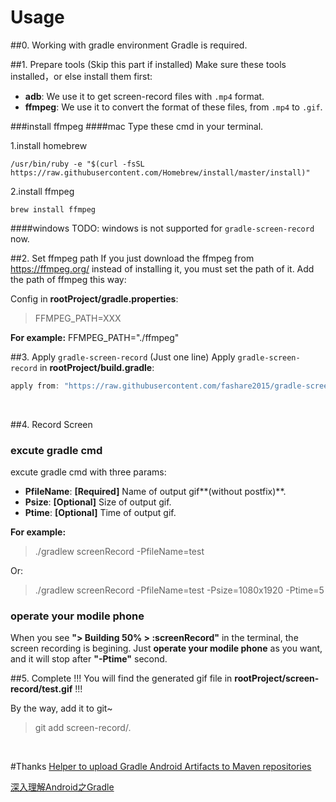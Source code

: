 # Usage
##0. Working with gradle environment
Gradle is required.
<br/>

##1. Prepare tools (Skip this part if installed)
Make sure these tools installed，or else install them first: 

 - **adb**:   We use it to get screen-record files with `.mp4` format.
 - **ffmpeg**:   We use it to convert the format of these files, from `.mp4` to `.gif`.

###install ffmpeg
####mac
Type these cmd in your terminal.

1.install homebrew
```shell
/usr/bin/ruby -e "$(curl -fsSL https://raw.githubusercontent.com/Homebrew/install/master/install)"
```
2.install ffmpeg
```shell
brew install ffmpeg
```

####windows
TODO: windows is not supported for `gradle-screen-record` now.
<br/>

##2. Set ffmpeg path
If you just download the ffmpeg from https://ffmpeg.org/ instead of installing it, you must set the path of it.
Add the path of ffmpeg this way:

Config in **rootProject/gradle.properties**:
>FFMPEG_PATH=XXX

**For example:** 
FFMPEG_PATH="./ffmpeg"
<br/>

##3. Apply `gradle-screen-record` (Just one line)
Apply `gradle-screen-record` in **rootProject/build.gradle**:
```groovy
apply from: "https://raw.githubusercontent.com/fashare2015/gradle-screen-record/master/screen-record.gradle"
```
<br/>

##4. Record Screen
### excute gradle cmd
excute gradle cmd with three params:

 - **PfileName**: **[Required]** Name of output gif**(without postfix)**.
 - **Psize**: **[Optional]** Size of output gif.
 - **Ptime**: **[Optional]** Time of output gif.

**For example:**
>./gradlew screenRecord -PfileName=test

Or:
>./gradlew screenRecord -PfileName=test -Psize=1080x1920 -Ptime=5

### operate your modile phone
When you see **"> Building 50% > :screenRecord"** in the terminal, the screen recording is begining.
Just **operate your modile phone** as you want, and it will stop after **"-Ptime"** second.
<br/>

##5. Complete !!!
You will find the generated gif file in **rootProject/screen-record/test.gif** !!!

By the way, add it to git~
>git add screen-record/.

<br/>

#Thanks
[Helper to upload Gradle Android Artifacts to Maven repositories](https://github.com/chrisbanes/gradle-mvn-push)

[深入理解Android之Gradle](http://www.jcodecraeer.com/a/anzhuokaifa/Android_Studio/2015/0911/3443.html)



